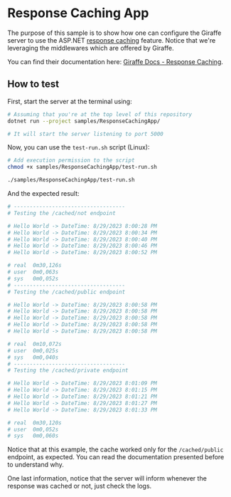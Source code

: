 # Response Caching App

The purpose of this sample is to show how one can configure the Giraffe server to use the ASP.NET [response caching](https://learn.microsoft.com/en-us/aspnet/core/performance/caching/response?view=aspnetcore-7.0) feature. Notice that we're leveraging the middlewares which are offered by Giraffe.

You can find their documentation here: [Giraffe Docs - Response Caching](https://giraffe.wiki/docs#response-caching).

## How to test

First, start the server at the terminal using:

```bash
# Assuming that you're at the top level of this repository
dotnet run --project samples/ResponseCachingApp/

# It will start the server listening to port 5000
```

Now, you can use the `test-run.sh` script (Linux):

```bash
# Add execution permission to the script
chmod +x samples/ResponseCachingApp/test-run.sh

./samples/ResponseCachingApp/test-run.sh
```

And the expected result:

```bash
# -----------------------------------
# Testing the /cached/not endpoint

# Hello World -> DateTime: 8/29/2023 8:00:28 PM
# Hello World -> DateTime: 8/29/2023 8:00:34 PM
# Hello World -> DateTime: 8/29/2023 8:00:40 PM
# Hello World -> DateTime: 8/29/2023 8:00:46 PM
# Hello World -> DateTime: 8/29/2023 8:00:52 PM

# real	0m30,126s
# user	0m0,063s
# sys	0m0,052s
# -----------------------------------
# Testing the /cached/public endpoint

# Hello World -> DateTime: 8/29/2023 8:00:58 PM
# Hello World -> DateTime: 8/29/2023 8:00:58 PM
# Hello World -> DateTime: 8/29/2023 8:00:58 PM
# Hello World -> DateTime: 8/29/2023 8:00:58 PM
# Hello World -> DateTime: 8/29/2023 8:00:58 PM

# real	0m10,072s
# user	0m0,025s
# sys	0m0,040s
# -----------------------------------
# Testing the /cached/private endpoint

# Hello World -> DateTime: 8/29/2023 8:01:09 PM
# Hello World -> DateTime: 8/29/2023 8:01:15 PM
# Hello World -> DateTime: 8/29/2023 8:01:21 PM
# Hello World -> DateTime: 8/29/2023 8:01:27 PM
# Hello World -> DateTime: 8/29/2023 8:01:33 PM

# real	0m30,120s
# user	0m0,052s
# sys	0m0,060s
```

Notice that at this example, the cache worked only for the `/cached/public` endpoint, as expected. You can read the documentation presented before to understand why.

One last information, notice that the server will inform whenever the response was cached or not, just check the logs.